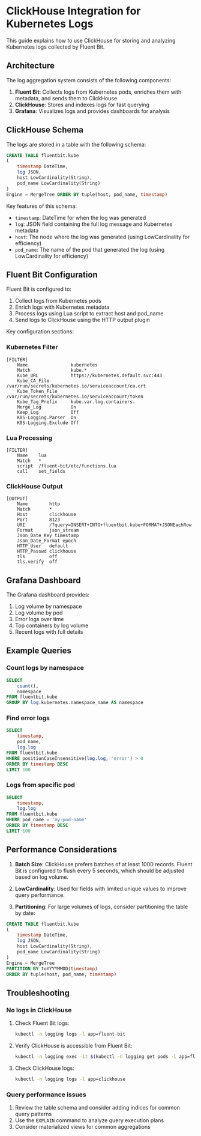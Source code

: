 # ClickHouse Integration for Kubernetes Logs

This guide explains how to use ClickHouse for storing and analyzing Kubernetes logs collected by Fluent Bit.

## Architecture

The log aggregation system consists of the following components:

1. **Fluent Bit**: Collects logs from Kubernetes pods, enriches them with metadata, and sends them to ClickHouse
2. **ClickHouse**: Stores and indexes logs for fast querying
3. **Grafana**: Visualizes logs and provides dashboards for analysis

## ClickHouse Schema

The logs are stored in a table with the following schema:

```sql
CREATE TABLE fluentbit.kube
(
    timestamp DateTime,
    log JSON,
    host LowCardinality(String),
    pod_name LowCardinality(String)
)
Engine = MergeTree ORDER BY tuple(host, pod_name, timestamp)
```

Key features of this schema:
- `timestamp`: DateTime for when the log was generated
- `log`: JSON field containing the full log message and Kubernetes metadata
- `host`: The node where the log was generated (using LowCardinality for efficiency)
- `pod_name`: The name of the pod that generated the log (using LowCardinality for efficiency)

## Fluent Bit Configuration

Fluent Bit is configured to:

1. Collect logs from Kubernetes pods
2. Enrich logs with Kubernetes metadata
3. Process logs using Lua script to extract host and pod_name
4. Send logs to ClickHouse using the HTTP output plugin

Key configuration sections:

### Kubernetes Filter

```
[FILTER]
    Name                kubernetes
    Match               kube.*
    Kube_URL            https://kubernetes.default.svc:443
    Kube_CA_File        /var/run/secrets/kubernetes.io/serviceaccount/ca.crt
    Kube_Token_File     /var/run/secrets/kubernetes.io/serviceaccount/token
    Kube_Tag_Prefix     kube.var.log.containers.
    Merge_Log           On
    Keep_Log            Off
    K8S-Logging.Parser  On
    K8S-Logging.Exclude Off
```

### Lua Processing

```
[FILTER]
    Name    lua
    Match   *
    script  /fluent-bit/etc/functions.lua
    call    set_fields
```

### ClickHouse Output

```
[OUTPUT]
    Name        http
    Match       *
    Host        clickhouse
    Port        8123
    URI         /?query=INSERT+INTO+fluentbit.kube+FORMAT+JSONEachRow
    Format      json_stream
    Json_Date_Key timestamp
    Json_Date_Format epoch
    HTTP_User   default
    HTTP_Passwd clickhouse
    tls         off
    tls.verify  off
```

## Grafana Dashboard

The Grafana dashboard provides:

1. Log volume by namespace
2. Log volume by pod
3. Error logs over time
4. Top containers by log volume
5. Recent logs with full details

## Example Queries

### Count logs by namespace

```sql
SELECT
    count(),
    namespace
FROM fluentbit.kube
GROUP BY log.kubernetes.namespace_name AS namespace
```

### Find error logs

```sql
SELECT
    timestamp,
    pod_name,
    log.log
FROM fluentbit.kube
WHERE positionCaseInsensitive(log.log, 'error') > 0
ORDER BY timestamp DESC
LIMIT 100
```

### Logs from specific pod

```sql
SELECT
    timestamp,
    log.log
FROM fluentbit.kube
WHERE pod_name = 'my-pod-name'
ORDER BY timestamp DESC
LIMIT 100
```

## Performance Considerations

1. **Batch Size**: ClickHouse prefers batches of at least 1000 records. Fluent Bit is configured to flush every 5 seconds, which should be adjusted based on log volume.

2. **LowCardinality**: Used for fields with limited unique values to improve query performance.

3. **Partitioning**: For large volumes of logs, consider partitioning the table by date:

```sql
CREATE TABLE fluentbit.kube
(
    timestamp DateTime,
    log JSON,
    host LowCardinality(String),
    pod_name LowCardinality(String)
)
Engine = MergeTree
PARTITION BY toYYYYMMDD(timestamp)
ORDER BY tuple(host, pod_name, timestamp)
```

## Troubleshooting

### No logs in ClickHouse

1. Check Fluent Bit logs:
   ```bash
   kubectl -n logging logs -l app=fluent-bit
   ```

2. Verify ClickHouse is accessible from Fluent Bit:
   ```bash
   kubectl -n logging exec -it $(kubectl -n logging get pods -l app=fluent-bit -o jsonpath='{.items[0].metadata.name}') -- curl -v http://clickhouse:8123/ping
   ```

3. Check ClickHouse logs:
   ```bash
   kubectl -n logging logs -l app=clickhouse
   ```

### Query performance issues

1. Review the table schema and consider adding indices for common query patterns
2. Use the `EXPLAIN` command to analyze query execution plans
3. Consider materialized views for common aggregations
